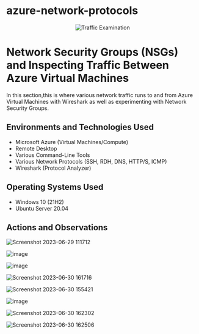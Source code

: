 # azure-network-protocols
<p align="center">
<img src="https://i.imgur.com/Ua7udoS.png" alt="Traffic Examination"/>
</p>

<h1>Network Security Groups (NSGs) and Inspecting Traffic Between Azure Virtual Machines</h1>
In this section,this is where various network traffic runs to and from Azure Virtual Machines with Wireshark as well as experimenting with Network Security Groups. <br />




<h2>Environments and Technologies Used</h2>

- Microsoft Azure (Virtual Machines/Compute)
- Remote Desktop
- Various Command-Line Tools
- Various Network Protocols (SSH, RDH, DNS, HTTP/S, ICMP)
- Wireshark (Protocol Analyzer)

<h2>Operating Systems Used </h2>

- Windows 10 (21H2)
- Ubuntu Server 20.04



<h2>Actions and Observations</h2>

![Screenshot 2023-06-29 111712](https://github.com/Tcoursecareers23/azure-network-protocols/assets/138035327/d2961816-8a66-4398-aac7-9fa3fc2e18b8)

![image](https://github.com/Tcoursecareers23/Azure-network/assets/138035327/630e61dd-0b2a-4627-8be9-30cf324dfa7f)

![image](https://github.com/Tcoursecareers23/Azure-network/assets/138035327/632b4056-d560-481f-b67f-e5acf86f71d8)

![Screenshot 2023-06-30 161716](https://github.com/Tcoursecareers23/azure-network-protocols/assets/138035327/f2de51e2-a8c7-4219-b3a3-2b7f56a72462)

![Screenshot 2023-06-30 155421](https://github.com/Tcoursecareers23/azure-network-protocols/assets/138035327/a91f448a-feab-4a8a-b0fb-d7aeeb0e7c03)

![image](https://github.com/Tcoursecareers23/azure-network-protocols/assets/138035327/700ac375-6936-4c7a-a2e3-a4b34f9fb7a8)

![Screenshot 2023-06-30 162302](https://github.com/Tcoursecareers23/azure-network-protocols/assets/138035327/fba6225a-9810-4812-b3d2-cbf2d336d6c7)

![Screenshot 2023-06-30 162506](https://github.com/Tcoursecareers23/azure-network-protocols/assets/138035327/29ea1f69-1e3c-451c-8e5a-9c0864b37c89)



</p>
<br />

<p>
</p>
<p>

</p>
<br />
